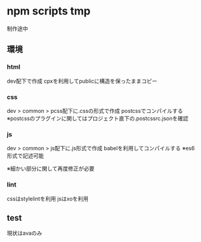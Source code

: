 # npm scripts tmp

制作途中

## 環境

### html

dev配下で作成
cpxを利用してpublicに構造を保ったままコピー


### css

dev > common > pcss配下に.cssの形式で作成
postcssでコンパイルする
※postcssのプラグインに関してはプロジェクト直下の.postcssrc.jsonを確認


### js

dev > common > js配下に.js形式で作成
babelを利用してコンパイルする
※es6形式で記述可能

※細かい部分に関して再度修正が必要


### lint

cssはstylelintを利用
jsはxoを利用


## test

現状はavaのみ



